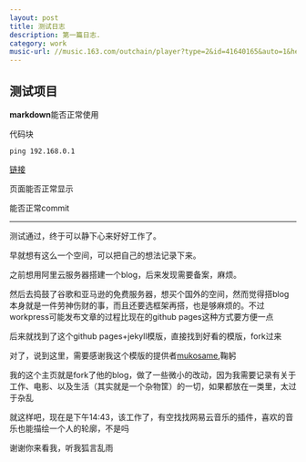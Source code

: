 ```yaml
---
layout: post
title: 测试日志
description: 第一篇日志.
category: work
music-url: //music.163.com/outchain/player?type=2&id=41640165&auto=1&height=66
---
```



## 测试项目
**markdown**能否正常使用

代码块
```
ping 192.168.0.1
```
[链接](https://chuanheyuanyuan.github.io)

页面能否正常显示

能否正常commit

------------
测试通过，终于可以静下心来好好工作了。

早就想有这么一个空间，可以把自己的想法记录下来。

之前想用阿里云服务器搭建一个blog，后来发现需要备案，麻烦。

然后去捣鼓了谷歌和亚马逊的免费服务器，想买个国外的空间，然而觉得搭blog本身就是一件劳神伤财的事，而且还要选框架再搭，也是够麻烦的。不过workpress可能发布文章的过程比现在的github pages这种方式要方便一点

后来就找到了这个github pages+jekyll模版，直接找到好看的模版，fork过来

对了，说到这里，需要感谢我这个模版的提供者[mukosame](https://github.com/Mukosame),鞠躬

我的这个主页就是fork了他的blog，做了一些微小的改动，因为我需要记录有关于工作、电影、以及生活（其实就是一个杂物筐）的一切，如果都放在一类里，太过于杂乱

就这样吧，现在是下午14:43，该工作了，有空找找网易云音乐的插件，喜欢的音乐也能描绘一个人的轮廓，不是吗

谢谢你来看我，听我狐言乱雨

	



